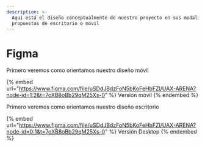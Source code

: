 ```yaml
---
description: >-
  Aquí está el diseño conceptualmente de nuestro proyecto en sus modalidades
  propuestas de escritorio o móvil
---
```


# Figma

Primero veremos como orientamos nuestro diseño móvil

{% embed url="https://www.figma.com/file/uSDdJBdzFoN5bKoFeHbFZl/UAX-ARENA?node-id=1:2&t=7oXB8oBb29qM25Xs-0" %}
Versión móvil
{% endembed %}

Primero veremos como orientamos nuestro diseño escritorio

{% embed url="https://www.figma.com/file/uSDdJBdzFoN5bKoFeHbFZl/UAX-ARENA?node-id=0:1&t=7oXB8oBb29qM25Xs-0" %}
Versión Desktop
{% endembed %}

